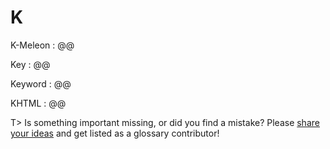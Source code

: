 # K

K-Meleon
: @@

Key
: @@

Keyword
: @@

KHTML
: @@

T> Is something important missing, or did you find a mistake? Please [share your ideas](https://github.com/j9t/web-development-glossary/blob/master/manuscript/k.md) and get listed as a glossary contributor!
